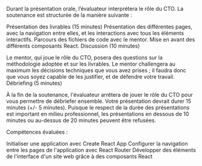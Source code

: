 Durant la présentation orale, l’évaluateur interprétera le rôle du CTO. La soutenance est structurée de la manière suivante :

Présentation des livrables (15 minutes) 
  Présentation des différentes pages, avec la navigation entre elles, et les interactions avec tous les éléments interactifs. 
  Parcours des fichiers de code avec le mentor. Mise en avant des différents composants React. 
  Discussion (10 minutes) 

Le mentor, qui joue le rôle du CTO, posera des questions sur la méthodologie adoptée et sur les livrables.
Le mentor challengera au maximum les décisions techniques que vous avez prises ; il faudra donc que vous soyez capable de les justifier, et de défendre votre travail.
Débriefing (5 minutes)

À la fin de la soutenance, l'évaluateur arrêtera de jouer le rôle du CTO pour vous permettre de débriefer ensemble.
Votre présentation devrait durer 15 minutes (+/- 5 minutes). Puisque le respect de la durée des présentations est important en milieu professionnel, les présentations en dessous de 10 minutes ou au-dessus de 20 minutes peuvent être refusées. 



Compétences évaluées : 

Initialiser une application avec Create React App
Configurer la navigation entre les pages de l'application avec React Router
Développer des éléments de l'interface d'un site web grâce à des composants React
